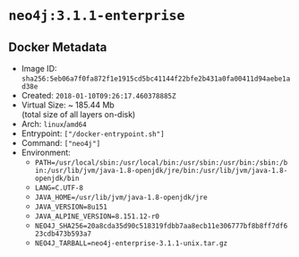 # `neo4j:3.1.1-enterprise`

## Docker Metadata

- Image ID: `sha256:5eb06a7f0fa872f1e1915cd5bc41144f22bfe2b431a0fa00411d94aebe1ad38e`
- Created: `2018-01-10T09:26:17.460378885Z`
- Virtual Size: ~ 185.44 Mb  
  (total size of all layers on-disk)
- Arch: `linux`/`amd64`
- Entrypoint: `["/docker-entrypoint.sh"]`
- Command: `["neo4j"]`
- Environment:
  - `PATH=/usr/local/sbin:/usr/local/bin:/usr/sbin:/usr/bin:/sbin:/bin:/usr/lib/jvm/java-1.8-openjdk/jre/bin:/usr/lib/jvm/java-1.8-openjdk/bin`
  - `LANG=C.UTF-8`
  - `JAVA_HOME=/usr/lib/jvm/java-1.8-openjdk/jre`
  - `JAVA_VERSION=8u151`
  - `JAVA_ALPINE_VERSION=8.151.12-r0`
  - `NEO4J_SHA256=20a8cda35d90c518319fdbb7aa8ecb11e306777bf8b8ff7df623cdb473b593a7`
  - `NEO4J_TARBALL=neo4j-enterprise-3.1.1-unix.tar.gz`
